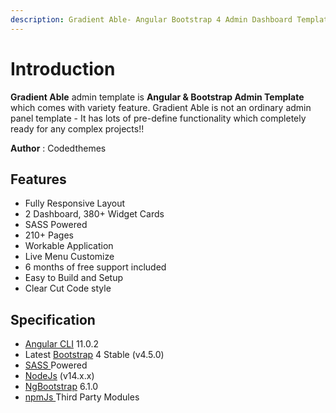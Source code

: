 ```yaml
---
description: Gradient Able- Angular Bootstrap 4 Admin Dashboard Template
---
```


# Introduction

**Gradient Able** admin template is **Angular & Bootstrap Admin Template** which comes with variety feature. Gradient Able is not an ordinary admin panel template - It has lots of pre-define functionality which completely ready for any complex projects!!

**Author** : Codedthemes

## Features

* Fully Responsive Layout 
* 2 Dashboard, 380+ Widget Cards
* SASS Powered
* 210+ Pages
* Workable Application
* Live Menu Customize
* 6 months of free support included
* Easy to Build and Setup
* Clear Cut Code style

## Specification

* [Angular CLI](https://cli.angular.io/) 11.0.2
* Latest [Bootstrap](https://getbootstrap.com/) 4 Stable \(v4.5.0\)
* [SASS ](https://sass-lang.com)Powered
* [NodeJs](https://nodejs.org/en/) \(v14.x.x\)
* [NgBootstrap](https://ng-bootstrap.github.io/#/home) 6.1.0
* [npmJs ](https://www.npmjs.com/)Third Party Modules 

